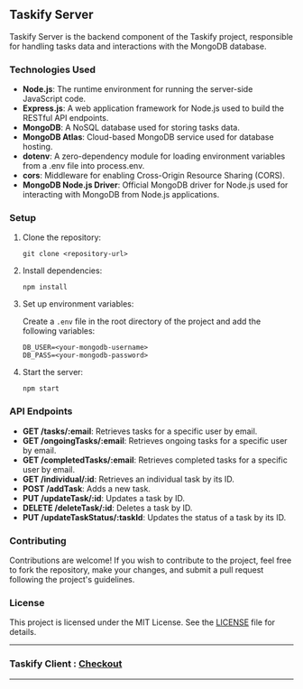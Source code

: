 ## Taskify Server

Taskify Server is the backend component of the Taskify project, responsible for handling tasks data and interactions with the MongoDB database.

### Technologies Used

- **Node.js**: The runtime environment for running the server-side JavaScript code.
- **Express.js**: A web application framework for Node.js used to build the RESTful API endpoints.
- **MongoDB**: A NoSQL database used for storing tasks data.
- **MongoDB Atlas**: Cloud-based MongoDB service used for database hosting.
- **dotenv**: A zero-dependency module for loading environment variables from a .env file into process.env.
- **cors**: Middleware for enabling Cross-Origin Resource Sharing (CORS).
- **MongoDB Node.js Driver**: Official MongoDB driver for Node.js used for interacting with MongoDB from Node.js applications.

### Setup

1. Clone the repository:

   ```
   git clone <repository-url>
   ```

2. Install dependencies:

   ```
   npm install
   ```

3. Set up environment variables:

   Create a `.env` file in the root directory of the project and add the following variables:

   ```
   DB_USER=<your-mongodb-username>
   DB_PASS=<your-mongodb-password>
   ```

4. Start the server:

   ```
   npm start
   ```

### API Endpoints

- **GET /tasks/:email**: Retrieves tasks for a specific user by email.
- **GET /ongoingTasks/:email**: Retrieves ongoing tasks for a specific user by email.
- **GET /completedTasks/:email**: Retrieves completed tasks for a specific user by email.
- **GET /individual/:id**: Retrieves an individual task by its ID.
- **POST /addTask**: Adds a new task.
- **PUT /updateTask/:id**: Updates a task by ID.
- **DELETE /deleteTask/:id**: Deletes a task by ID.
- **PUT /updateTaskStatus/:taskId**: Updates the status of a task by its ID.

### Contributing

Contributions are welcome! If you wish to contribute to the project, feel free to fork the repository, make your changes, and submit a pull request following the project's guidelines.

### License

This project is licensed under the MIT License. See the [LICENSE](LICENSE) file for details.

---
### Taskify Client : [Checkout](https://github.com/nasimrifat101/taskify-client)
---